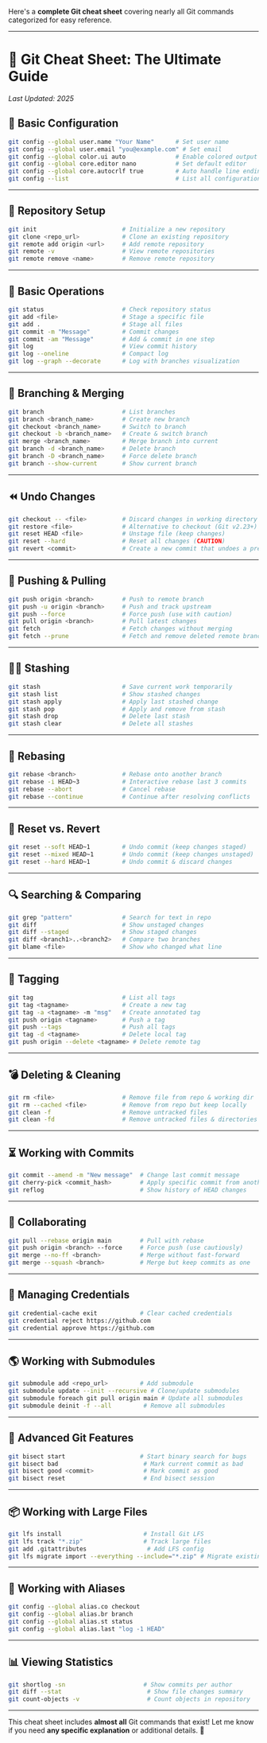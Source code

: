 Here's a **complete Git cheat sheet** covering nearly all Git commands categorized for easy reference.  

---

# **📝 Git Cheat Sheet: The Ultimate Guide**  
_Last Updated: 2025_

## **📌 Basic Configuration**
```sh
git config --global user.name "Your Name"      # Set user name
git config --global user.email "you@example.com" # Set email
git config --global color.ui auto              # Enable colored output
git config --global core.editor nano           # Set default editor
git config --global core.autocrlf true         # Auto handle line endings
git config --list                              # List all configuration
```

---

## **📁 Repository Setup**
```sh
git init                        # Initialize a new repository
git clone <repo_url>            # Clone an existing repository
git remote add origin <url>     # Add remote repository
git remote -v                   # View remote repositories
git remote remove <name>        # Remove remote repository
```

---

## **📌 Basic Operations**
```sh
git status                      # Check repository status
git add <file>                  # Stage a specific file
git add .                       # Stage all files
git commit -m "Message"         # Commit changes
git commit -am "Message"        # Add & commit in one step
git log                         # View commit history
git log --oneline               # Compact log
git log --graph --decorate      # Log with branches visualization
```

---

## **🔄 Branching & Merging**
```sh
git branch                      # List branches
git branch <branch_name>        # Create new branch
git checkout <branch_name>      # Switch to branch
git checkout -b <branch_name>   # Create & switch branch
git merge <branch_name>         # Merge branch into current
git branch -d <branch_name>     # Delete branch
git branch -D <branch_name>     # Force delete branch
git branch --show-current       # Show current branch
```

---

## **⏪ Undo Changes**
```sh
git checkout -- <file>          # Discard changes in working directory
git restore <file>              # Alternative to checkout (Git v2.23+)
git reset HEAD <file>           # Unstage file (keep changes)
git reset --hard                # Reset all changes (CAUTION)
git revert <commit>             # Create a new commit that undoes a previous one
```

---

## **🚀 Pushing & Pulling**
```sh
git push origin <branch>        # Push to remote branch
git push -u origin <branch>     # Push and track upstream
git push --force                # Force push (use with caution)
git pull origin <branch>        # Pull latest changes
git fetch                       # Fetch changes without merging
git fetch --prune               # Fetch and remove deleted remote branches
```

---

## **🕵️‍♂️ Stashing**
```sh
git stash                       # Save current work temporarily
git stash list                  # Show stashed changes
git stash apply                 # Apply last stashed change
git stash pop                   # Apply and remove from stash
git stash drop                  # Delete last stash
git stash clear                 # Delete all stashes
```

---

## **🔄 Rebasing**
```sh
git rebase <branch>             # Rebase onto another branch
git rebase -i HEAD~3            # Interactive rebase last 3 commits
git rebase --abort              # Cancel rebase
git rebase --continue           # Continue after resolving conflicts
```

---

## **🔄 Reset vs. Revert**
```sh
git reset --soft HEAD~1         # Undo commit (keep changes staged)
git reset --mixed HEAD~1        # Undo commit (keep changes unstaged)
git reset --hard HEAD~1         # Undo commit & discard changes
```

---

## **🔍 Searching & Comparing**
```sh
git grep "pattern"              # Search for text in repo
git diff                        # Show unstaged changes
git diff --staged               # Show staged changes
git diff <branch1>..<branch2>   # Compare two branches
git blame <file>                # Show who changed what line
```

---

## **🔄 Tagging**
```sh
git tag                         # List all tags
git tag <tagname>               # Create a new tag
git tag -a <tagname> -m "msg"   # Create annotated tag
git push origin <tagname>       # Push a tag
git push --tags                 # Push all tags
git tag -d <tagname>            # Delete local tag
git push origin --delete <tagname> # Delete remote tag
```

---

## **💣 Deleting & Cleaning**
```sh
git rm <file>                   # Remove file from repo & working dir
git rm --cached <file>          # Remove from repo but keep locally
git clean -f                    # Remove untracked files
git clean -fd                   # Remove untracked files & directories
```

---

## **⏳ Working with Commits**
```sh
git commit --amend -m "New message"  # Change last commit message
git cherry-pick <commit_hash>        # Apply specific commit from another branch
git reflog                           # Show history of HEAD changes
```

---

## **👥 Collaborating**
```sh
git pull --rebase origin main        # Pull with rebase
git push origin <branch> --force     # Force push (use cautiously)
git merge --no-ff <branch>           # Merge without fast-forward
git merge --squash <branch>          # Merge but keep commits as one
```

---

## **🔐 Managing Credentials**
```sh
git credential-cache exit            # Clear cached credentials
git credential reject https://github.com
git credential approve https://github.com
```

---

## **🌎 Working with Submodules**
```sh
git submodule add <repo_url>         # Add submodule
git submodule update --init --recursive # Clone/update submodules
git submodule foreach git pull origin main # Update all submodules
git submodule deinit -f --all         # Remove all submodules
```

---

## **🧪 Advanced Git Features**
```sh
git bisect start                     # Start binary search for bugs
git bisect bad                        # Mark current commit as bad
git bisect good <commit>              # Mark commit as good
git bisect reset                      # End bisect session
```

---

## **📦 Working with Large Files**
```sh
git lfs install                       # Install Git LFS
git lfs track "*.zip"                 # Track large files
git add .gitattributes                 # Add LFS config
git lfs migrate import --everything --include="*.zip" # Migrate existing files
```

---

## **🐳 Working with Aliases**
```sh
git config --global alias.co checkout
git config --global alias.br branch
git config --global alias.st status
git config --global alias.last "log -1 HEAD"
```

---

## **📊 Viewing Statistics**
```sh
git shortlog -sn                      # Show commits per author
git diff --stat                        # Show file changes summary
git count-objects -v                   # Count objects in repository
```

---

This cheat sheet includes **almost all** Git commands that exist! Let me know if you need **any specific explanation** or additional details. 🚀
